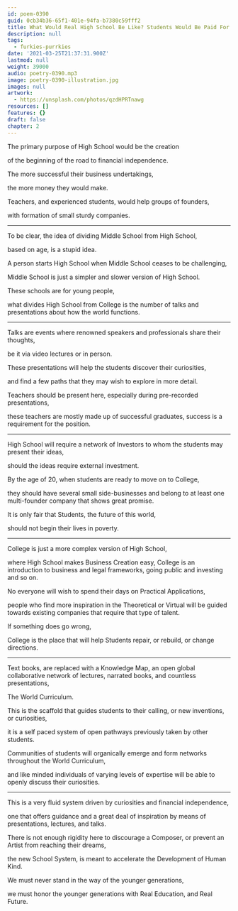 ```yaml
---
id: poem-0390
guid: 0cb34b36-65f1-401e-94fa-b7380c59fff2
title: What Would Real High School Be Like? Students Would Be Paid For Progress
description: null
tags:
  - furkies-purrkies
date: '2021-03-25T21:37:31.900Z'
lastmod: null
weight: 39000
audio: poetry-0390.mp3
image: poetry-0390-illustration.jpg
images: null
artwork:
  - https://unsplash.com/photos/qzdHPRTnawg
resources: []
features: {}
draft: false
chapter: 2
---
```


The primary purpose of High School would be the creation

of the beginning of the road to financial independence.

The more successful their business undertakings,

the more money they would make.

Teachers, and experienced students, would help groups of founders,

with formation of small sturdy companies.

---

To be clear, the idea of dividing Middle School from High School,

based on age, is a stupid idea.

A person starts High School when Middle School ceases to be challenging,

Middle School is just a simpler and slower version of High School.

These schools are for young people,

what divides High School from College is the number of talks and presentations about how the world functions.

---

Talks are events where renowned speakers and professionals share their thoughts,

be it via video lectures or in person.

These presentations will help the students discover their curiosities,

and find a few paths that they may wish to explore in more detail.

Teachers should be present here, especially during pre-recorded presentations,

these teachers are mostly made up of successful graduates, success is a requirement for the position.

---

High School will require a network of Investors to whom the students may present their ideas,

should the ideas require external investment.

By the age of 20, when students are ready to move on to College,

they should have several small side-businesses and belong to at least one multi-founder company that shows great promise.

It is only fair that Students, the future of this world,

should not begin their lives in poverty.

---

College is just a more complex version of High School,

where High School makes Business Creation easy, College is an introduction to business and legal frameworks, going public and investing and so on.

No everyone will wish to spend their days on Practical Applications,

people who find more inspiration in the Theoretical or Virtual will be guided towards existing companies that require that type of talent.

If something does go wrong,

College is the place that will help Students repair, or rebuild, or change directions.

---

Text books, are replaced with a Knowledge Map, an open global collaborative network of lectures, narrated books, and countless presentations,

The World Curriculum.

This is the scaffold that guides students to their calling, or new inventions, or curiosities,

it is a self paced system of open pathways previously taken by other students.

Communities of students will organically emerge and form networks throughout the World Curriculum,

and like minded individuals of varying levels of expertise will be able to openly discuss their curiosities.

---

This is a very fluid system driven by curiosities and financial independence,

one that offers guidance and a great deal of inspiration by means of presentations, lectures, and talks.

There is not enough rigidity here to discourage a Composer, or prevent an Artist from reaching their dreams,

the new School System, is meant to accelerate the Development of Human Kind.

We must never stand in the way of the younger generations,

we must honor the younger generations with Real Education, and Real Future.
